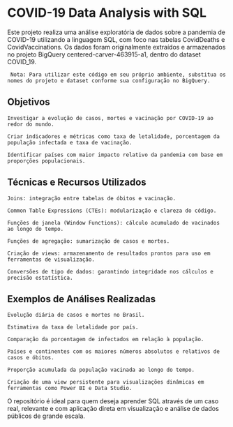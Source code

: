 # COVID-19 Data Analysis with SQL

Este projeto realiza uma análise exploratória de dados sobre a pandemia de COVID-19 utilizando a linguagem SQL, com foco nas tabelas CovidDeaths e CovidVaccinations. Os dados foram originalmente extraídos e armazenados no projeto BigQuery centered-carver-463915-a1, dentro do dataset COVID_19.

     Nota: Para utilizar este código em seu próprio ambiente, substitua os nomes do projeto e dataset conforme sua configuração no BigQuery.

## Objetivos

    Investigar a evolução de casos, mortes e vacinação por COVID-19 ao redor do mundo.

    Criar indicadores e métricas como taxa de letalidade, porcentagem da população infectada e taxa de vacinação.

    Identificar países com maior impacto relativo da pandemia com base em proporções populacionais.

## Técnicas e Recursos Utilizados

    Joins: integração entre tabelas de óbitos e vacinação.

    Common Table Expressions (CTEs): modularização e clareza do código.

    Funções de janela (Window Functions): cálculo acumulado de vacinados ao longo do tempo.

    Funções de agregação: sumarização de casos e mortes.

    Criação de views: armazenamento de resultados prontos para uso em ferramentas de visualização.

    Conversões de tipo de dados: garantindo integridade nos cálculos e precisão estatística.

## Exemplos de Análises Realizadas

    Evolução diária de casos e mortes no Brasil.

    Estimativa da taxa de letalidade por país.

    Comparação da porcentagem de infectados em relação à população.

    Países e continentes com os maiores números absolutos e relativos de casos e óbitos.

    Proporção acumulada da população vacinada ao longo do tempo.

    Criação de uma view persistente para visualizações dinâmicas em ferramentas como Power BI e Data Studio.

O repositório é ideal para quem deseja aprender SQL através de um caso real, relevante e com aplicação direta em visualização e análise de dados públicos de grande escala.
